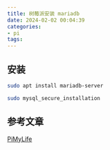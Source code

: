 ```yaml
---
title: 树莓派安装 mariadb
date: 2024-02-02 00:04:39
categories:
- pi
tags:
---
```

## 安装

```bash
sudo apt install mariadb-server

sudo mysql_secure_installation
```

## 参考文章

[PiMyLife](https://pimylifeup.com/raspberry-pi-mysql/)
